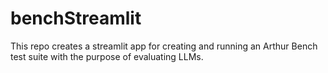 # benchStreamlit
This repo creates a streamlit app for creating and running an Arthur Bench test suite with the purpose of evaluating LLMs. 
